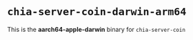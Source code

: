 # `chia-server-coin-darwin-arm64`

This is the **aarch64-apple-darwin** binary for `chia-server-coin`
